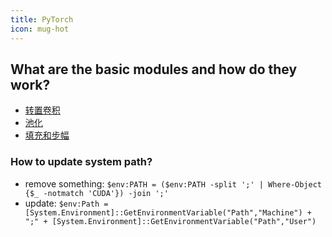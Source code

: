 ```yaml
---
title: PyTorch
icon: mug-hot
---
```


## What are the basic modules and how do they work?

- [转置卷积](https://zh.d2l.ai/chapter_computer-vision/transposed-conv.html)
- [池化](https://d2l-zh.djl.ai/chapter_convolutional-neural-networks/pooling.html)
- [填充和步幅](https://zh.d2l.ai/chapter_convolutional-neural-networks/padding-and-strides.html)

### How to update system path?

- remove something: `$env:PATH = ($env:PATH -split ';' | Where-Object {$_ -notmatch 'CUDA'}) -join ';'`
- update: `$env:Path = [System.Environment]::GetEnvironmentVariable("Path","Machine") + ";" + [System.Environment]::GetEnvironmentVariable("Path","User")`
